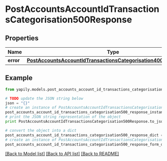 # PostAccountsAccountIdTransactionsCategorisation500Response


## Properties
Name | Type | Description | Notes
------------ | ------------- | ------------- | -------------
**error** | [**PostAccountsAccountIdTransactionsCategorisation400ResponseError**](PostAccountsAccountIdTransactionsCategorisation400ResponseError.md) |  | [optional] 

## Example

```python
from yapily.models.post_accounts_account_id_transactions_categorisation500_response import PostAccountsAccountIdTransactionsCategorisation500Response

# TODO update the JSON string below
json = "{}"
# create an instance of PostAccountsAccountIdTransactionsCategorisation500Response from a JSON string
post_accounts_account_id_transactions_categorisation500_response_instance = PostAccountsAccountIdTransactionsCategorisation500Response.from_json(json)
# print the JSON string representation of the object
print PostAccountsAccountIdTransactionsCategorisation500Response.to_json()

# convert the object into a dict
post_accounts_account_id_transactions_categorisation500_response_dict = post_accounts_account_id_transactions_categorisation500_response_instance.to_dict()
# create an instance of PostAccountsAccountIdTransactionsCategorisation500Response from a dict
post_accounts_account_id_transactions_categorisation500_response_form_dict = post_accounts_account_id_transactions_categorisation500_response.from_dict(post_accounts_account_id_transactions_categorisation500_response_dict)
```
[[Back to Model list]](../README.md#documentation-for-models) [[Back to API list]](../README.md#documentation-for-api-endpoints) [[Back to README]](../README.md)


